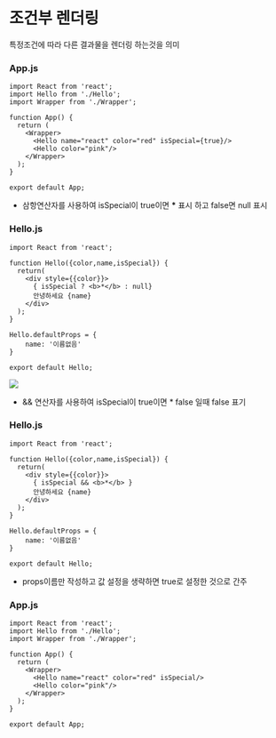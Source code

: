 # 조건부 렌더링

특정조건에 따라 다른 결과물을 렌더링 하는것을 의미

### App.js

```
import React from 'react';
import Hello from './Hello';
import Wrapper from './Wrapper';

function App() {
  return (
    <Wrapper>
      <Hello name="react" color="red" isSpecial={true}/>
      <Hello color="pink"/>
    </Wrapper>
  );
}

export default App;
```

 

- 삼항연산자를 사용하여 isSpecial이  true이면 <b>*</b> 표시 하고 false면 null 표시 

###  Hello.js

```
import React from 'react';

function Hello({color,name,isSpecial}) {
  return(
    <div style={{color}}>
      { isSpecial ? <b>*</b> : null}
      안녕하세요 {name}
    </div>
  );
}

Hello.defaultProps = {
    name: '이름없음'
}
  
export default Hello;
```

![](C:\Users\user\Desktop\image-20210515081511034.png)



- && 연산자를 사용하여 isSpecial이 true이면 * false 일때 false 표기

###  Hello.js

```
import React from 'react';

function Hello({color,name,isSpecial}) {
  return(
    <div style={{color}}>
      { isSpecial && <b>*</b> }
      안녕하세요 {name}
    </div>
  );
}

Hello.defaultProps = {
    name: '이름없음'
}
  
export default Hello;
```



- props이름만 작성하고 값 설정을 생략하면 true로 설정한 것으로 간주

### App.js

```
import React from 'react';
import Hello from './Hello';
import Wrapper from './Wrapper';

function App() {
  return (
    <Wrapper>
      <Hello name="react" color="red" isSpecial/>
      <Hello color="pink"/>
    </Wrapper>
  );
}

export default App;
```

 
